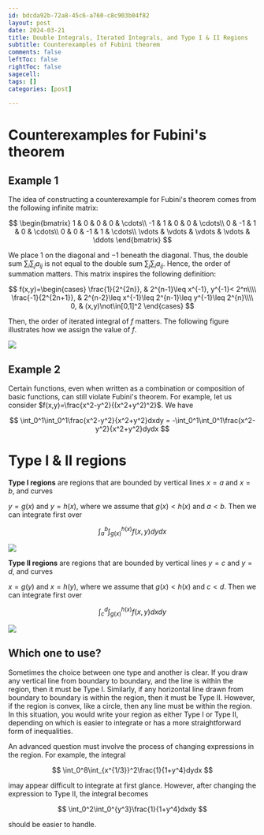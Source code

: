 ```yaml
---
id: bdcda92b-72a8-45c6-a760-c8c903b04f82
layout: post
date: 2024-03-21
title: Double Integrals, Iterated Integrals, and Type I & II Regions
subtitle: Counterexamples of Fubini theorem
comments: false
leftToc: false
rightToc: false
sagecell: 
tags: []
categories: [post]

---
```


# Counterexamples for Fubini's theorem


## Example 1


The idea of constructing a counterexample for Fubini's theorem comes from the following infinite matrix:


$$
\begin{bmatrix}
1 & 0 & 0 & 0 & \cdots\\
-1 & 1 & 0 & 0 & \cdots\\
0 & -1 & 1 & 0 & \cdots\\
0 & 0 & -1 & 1 & \cdots\\
\vdots & \vdots & \vdots & \vdots & \ddots
\end{bmatrix}
$$


We place $1$ on the diagonal and $-1$ beneath the diagonal. Thus, the double sum $\sum_i\sum_ja_{ij}$ is not equal to the double sum $\sum_j\sum_ia_{ij}$. Hence, the order of summation matters. This matrix inspires the following definition:


$$
f(x,y)=\begin{cases}
\frac{1}{2^{2n}}, & 2^{n-1}\leq x^{-1}, y^{-1}< 2^n\\\\
\frac{-1}{2^{2n+1}}, & 2^{n-2}\leq x^{-1}\leq 2^{n-1}\leq y^{-1}\leq 2^{n}\\\\
0, & (x,y)\not\in[0,1]^2
\end{cases}
$$


Then, the order of iterated integral of $f$ matters. The following figure illustrates how we assign the value of $f$.


![](https://prod-files-secure.s3.us-west-2.amazonaws.com/f3729b31-bf77-46d4-bbc6-78af90557bc4/1637e985-0ddd-45a8-8718-90703f953a1b/Untitled.png?X-Amz-Algorithm=AWS4-HMAC-SHA256&X-Amz-Content-Sha256=UNSIGNED-PAYLOAD&X-Amz-Credential=AKIAT73L2G45HZZMZUHI%2F20240401%2Fus-west-2%2Fs3%2Faws4_request&X-Amz-Date=20240401T090252Z&X-Amz-Expires=3600&X-Amz-Signature=bdd2bdb0b933fa0a22108f83c8199bb131dd7e2e4323c294bf7ea8d776b1defc&X-Amz-SignedHeaders=host&x-id=GetObject)


## Example 2


Certain functions, even when written as a combination or composition of basic functions, can still violate Fubini's theorem. For example, let us consider $f(x,y)=\frac{x^2-y^2}{(x^2+y^2)^2}$. We have


$$
\int_0^1\int_0^1\frac{x^2-y^2}{x^2+y^2}dxdy = -\int_0^1\int_0^1\frac{x^2-y^2}{x^2+y^2}dydx
$$


# Type I & II regions 


**Type I regions** are regions that are bounded by vertical lines $x=a$ and $x=b$, and curves


$y=g(x)$ and $y=h(x)$, where we assume that $g(x)<h(x)$ and $a<b$. Then we can integrate first over


$$
\int_a^b\int_{g(x)}^{h(x)} f(x,y)dydx
$$


![](https://web.ma.utexas.edu/users/m408s/m408d/CurrentWeb/15-3-2_1.png)


**Type II regions** are regions that are bounded by vertical lines $y=c$ and $y=d$, and curves


$x=g(y)$ and $x=h(y)$, where we assume that $g(x)<h(x)$ and $c<d$. Then we can integrate first over


$$
\int_c^d\int_{g(x)}^{h(x)}f(x,y)dxdy
$$


![](https://web.ma.utexas.edu/users/m408s/m408d/CurrentWeb/15-3-2_2.png)


## Which one to use?


Sometimes the choice between one type and another is clear. If you draw any vertical line from boundary to boundary, and the line is within the region, then it must be Type I. Similarly, if any horizontal line drawn from boundary to boundary is within the region, then it must be Type II. However, if the region is convex, like a circle, then any line must be within the region. In this situation, you would write your region as either Type I or Type II, depending on which is easier to integrate or has a more straightforward form of inequalities.


An advanced question must involve the process of changing expressions in the region. For example, the integral


$$
\int_0^8\int_{x^{1/3}}^2\frac{1}{1+y^4}dydx
$$


imay appear difficult to integrate at first glance. However, after changing the expression to Type II, the integral becomes


$$
\int_0^2\int_0^{y^3}\frac{1}{1+y^4}dxdy
$$


should be easier to handle.

